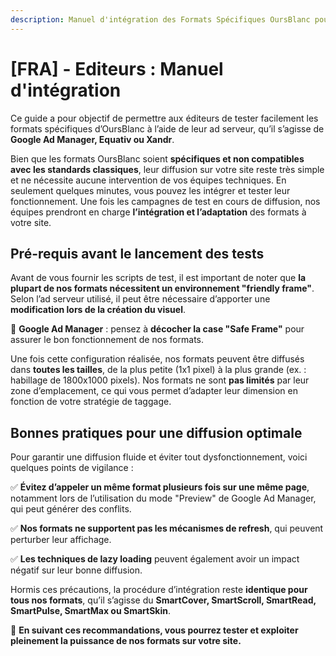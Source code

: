 ```yaml
---
description: Manuel d'intégration des Formats Spécifiques OursBlanc pour les éditeurs.
---
```


# \[FRA] - Editeurs : Manuel d'intégration

Ce guide a pour objectif de permettre aux éditeurs de tester facilement les formats spécifiques d’OursBlanc à l’aide de leur ad serveur, qu’il s’agisse de **Google Ad Manager, Equativ ou Xandr**.

Bien que les formats OursBlanc soient **spécifiques et non compatibles avec les standards classiques**, leur diffusion sur votre site reste très simple et ne nécessite aucune intervention de vos équipes techniques. En seulement quelques minutes, vous pouvez les intégrer et tester leur fonctionnement. Une fois les campagnes de test en cours de diffusion, nos équipes prendront en charge **l’intégration et l’adaptation** des formats à votre site.

## Pré-requis avant le lancement des tests

Avant de vous fournir les scripts de test, il est important de noter que **la plupart de nos formats nécessitent un environnement "friendly frame"**. Selon l’ad serveur utilisé, il peut être nécessaire d’apporter une **modification lors de la création du visuel**.

🔹 **Google Ad Manager** : pensez à **décocher la case "Safe Frame"** pour assurer le bon fonctionnement de nos formats.

Une fois cette configuration réalisée, nos formats peuvent être diffusés dans **toutes les tailles**, de la plus petite (1x1 pixel) à la plus grande (ex. : habillage de 1800x1000 pixels). Nos formats ne sont **pas limités** par leur zone d’emplacement, ce qui vous permet d’adapter leur dimension en fonction de votre stratégie de taggage.

## Bonnes pratiques pour une diffusion optimale

Pour garantir une diffusion fluide et éviter tout dysfonctionnement, voici quelques points de vigilance :

✅ **Évitez d’appeler un même format plusieurs fois sur une même page**, notamment lors de l’utilisation du mode "Preview" de Google Ad Manager, qui peut générer des conflits.

✅ **Nos formats ne supportent pas les mécanismes de refresh**, qui peuvent perturber leur affichage.

✅ **Les techniques de lazy loading** peuvent également avoir un impact négatif sur leur bonne diffusion.

Hormis ces précautions, la procédure d’intégration reste **identique pour tous nos formats**, qu’il s’agisse du **SmartCover, SmartScroll, SmartRead, SmartPulse, SmartMax ou SmartSkin**.

🚀 **En suivant ces recommandations, vous pourrez tester et exploiter pleinement la puissance de nos formats sur votre site.**
